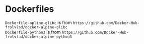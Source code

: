 # Dockerfiles

`Dockerfile-apline-glibc` is from `https://github.com/Docker-Hub-frolvlad/docker-alpine-glibc`  
`Dockerfile-python3` is from `https://github.com/Docker-Hub-frolvlad/docker-alpine-python3`
